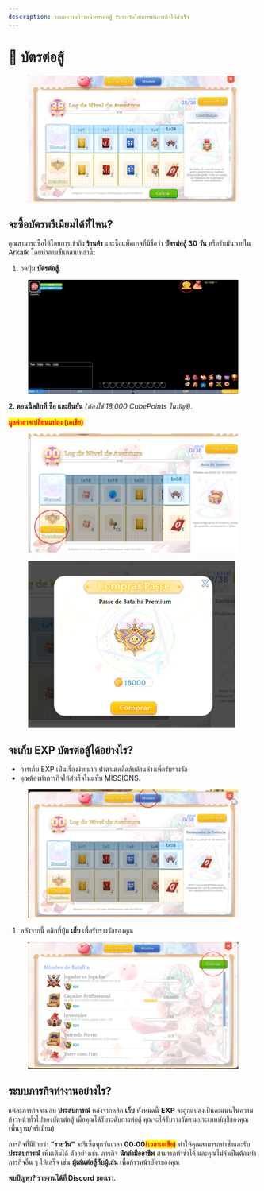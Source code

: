 ```yaml
---
description: ระบบความก้าวหน้าการต่อสู้ รับรางวัลโดยการทำภารกิจให้สำเร็จ
---
```


# 🎫 บัตรต่อสู้

<figure><img src="../.gitbook/assets/image (177).png" alt="" width="563"><figcaption></figcaption></figure>

## **จะซื้อบัตรพรีเมียมได้ที่ไหน?**

คุณสามารถซื้อได้โดยการเข้าถึง **ร้านค้า** และซื้อแพ็คเกจที่มีชื่อว่า **บัตรต่อสู้ 30 วัน** หรือรับมันภายใน Arkaik โดยทำตามขั้นตอนเหล่านี้:

1. กดปุ่ม **บัตรต่อสู้**.

<figure><img src="../.gitbook/assets/image (178).png" alt=""><figcaption></figcaption></figure>

**2. ตอนนี้คลิกที่ ซื้อ และยืนยัน** _(ต้องใช้ 18,000 CubePoints ในบัญชี)._&#x20;

<mark style="color:red;">**มูลค่าอาจเปลี่ยนแปลง (เอเชีย)**</mark>

<figure><img src="../.gitbook/assets/image (179).png" alt=""><figcaption></figcaption></figure>

<figure><img src="../.gitbook/assets/image (180).png" alt="" width="417"><figcaption></figcaption></figure>

## **จะเก็บ EXP บัตรต่อสู้ได้อย่างไร?**

* การเก็บ EXP เป็นเรื่องง่ายมาก ทำตามเคล็ดลับด้านล่างเพื่อรับรางวัล
* คุณต้องทำภารกิจให้สำเร็จในแท็บ MISSIONS.

<figure><img src="../.gitbook/assets/image (181).png" alt=""><figcaption></figcaption></figure>

1. หลังจากนี้ คลิกที่ปุ่ม **เก็บ** เพื่อรับรางวัลของคุณ

<figure><img src="../.gitbook/assets/image (182).png" alt="" width="563"><figcaption></figcaption></figure>

## **ระบบภารกิจทำงานอย่างไร?**

แต่ละภารกิจจะมอบ **ประสบการณ์** หลังจากคลิก **เก็บ** ทั้งหมดนี้ **EXP** จะถูกแปลงเป็นคะแนนในความก้าวหน้าทั่วไปของบัตรต่อสู้ เมื่อคุณได้รับระดับการต่อสู้ คุณจะได้รับรางวัลตามประเภทบัญชีของคุณ (พื้นฐาน/พรีเมียม)

ภารกิจที่มีป้ายว่า **"รายวัน"** จะรีเซ็ตทุกวันเวลา **00:00**<mark style="color:red;">**(เวลาเอเชีย)**</mark> ทำให้คุณสามารถทำซ้ำและรับ **ประสบการณ์** เพิ่มเติมได้ ตัวอย่างเช่น ภารกิจ **นักล่ามืออาชีพ** สามารถทำซ้ำได้ และคุณไม่จำเป็นต้องทำภารกิจอื่น ๆ ให้เสร็จ เช่น **ผู้เล่นต่อสู้กับผู้เล่น** เพื่อก้าวหน้าบัตรของคุณ

**พบปัญหา? รายงานได้ที่ Discord ของเรา.**